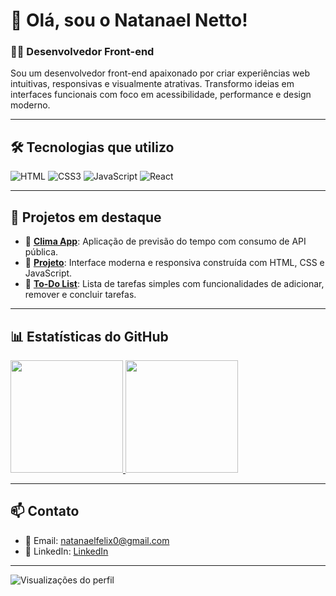 # 👋 Olá, sou o Natanael Netto!  
### 👨‍💻 Desenvolvedor Front-end

Sou um desenvolvedor front-end apaixonado por criar experiências web intuitivas, responsivas e visualmente atrativas. Transformo ideias em interfaces funcionais com foco em acessibilidade, performance e design moderno.

---

## 🛠️ Tecnologias que utilizo

![HTML](https://img.shields.io/badge/HTML5-E34F26?style=for-the-badge&logo=html5&logoColor=white)
![CSS3](https://img.shields.io/badge/CSS3-1572B6?style=for-the-badge&logo=css3&logoColor=white)
![JavaScript](https://img.shields.io/badge/JavaScript-F7DF1E?style=for-the-badge&logo=javascript&logoColor=black)
![React](https://img.shields.io/badge/React-20232A?style=for-the-badge&logo=react&logoColor=61DAFB)


---

## 🚀 Projetos em destaque

- 🎨 [**Clima App**](https://github.com/NatanaelNetto/app-clima): Aplicação de previsão do tempo com consumo de API pública.
- :page_facing_up: [**Projeto**](https://github.com/NatanaelNetto/GuaranaDEV): Interface moderna e responsiva construída com HTML, CSS e JavaScript.
- 📱 [**To-Do List**](https://github.com/NatanaelNetto/To-list): Lista de tarefas simples com funcionalidades de adicionar, remover e concluir tarefas.

---

## 📊 Estatísticas do GitHub

<a href="https://github.com/NatanaelNetto">
  <img height="180em" src="https://github-readme-stats.vercel.app/api?username=NatanaelNetto&show_icons=true&theme=default" />
</a>
<a href="https://github.com/NatanaelNetto">
  <img height="180em" src="https://github-readme-stats.vercel.app/api/top-langs/?username=NatanaelNetto&layout=compact&langs_count=8&theme=default" />
</a>

---

## 📫 Contato

- 📧 Email: [natanaelfelix0@gmail.com](mailto:natanaelfelix0@gmail.com)
- 💼 LinkedIn: [LinkedIn](https://www.linkedin.com/in/natanael-felix-237175217)

---

![Visualizações do perfil](https://komarev.com/ghpvc/?username=NatanaelNetto&color=blue)
